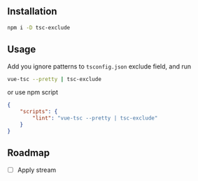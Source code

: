 ## Installation

```bash
npm i -D tsc-exclude
```

## Usage

Add you ignore patterns to `tsconfig.json` exclude field, and run

```bash
vue-tsc --pretty | tsc-exclude
```

or use npm script

```json
{
	"scripts": {
		"lint": "vue-tsc --pretty | tsc-exclude"
	}
}
```

## Roadmap

- [ ] Apply stream
